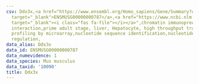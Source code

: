 ```yaml
---
csv: Ddx3x,<a href="https://www.ensembl.org/Homo_sapiens/Gene/Summary?db=core;g=ENSMUSG00000000787"
  target="_blank">ENSMUSG00000000787</a>,<a href="https://www.ncbi.nlm.nih.gov/pubmed/23834426"
  target="_blank"><i class="fas fa-file"></i></a>",chromatin immunoprecipitation assay,direct
  interaction,prime adult stage, liver, Hepatocyte, high throughput transcription
  profiling by microarray,nucleotide sequence identification,nucleotide sequence identification,transcriptional
  regulation,
data_alias: Ddx3x
data_id: ENSMUSG00000000787
data_numevidence: 1
data_species: Mus musculus
data_taxid: '10090'
title: Ddx3x
---
```

